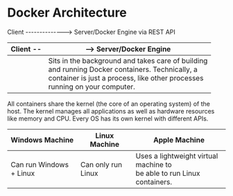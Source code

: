 # Docker Architecture

Client --------------> Server/Docker Engine
via REST API


|Client --| --> Server/Docker Engine |
|--|--|
|  |Sits in the background and takes care of building <br> and running Docker containers. Technically, a <br> container is just a process, like other processes <br> running on your computer.  |

All containers share the kernel (the core of an operating system) of the host. The kernel 
manages all applications as well as hardware resources like memory and CPU. Every OS 
has its own kernel with different APIs. 

| Windows Machine | Linux Machine  | Apple Machine  |
|--|--|--|
|Can run Windows + Linux  |  Can only run Linux|Uses a lightweight virtual machine to <br> be able to run Linux containers.   |


